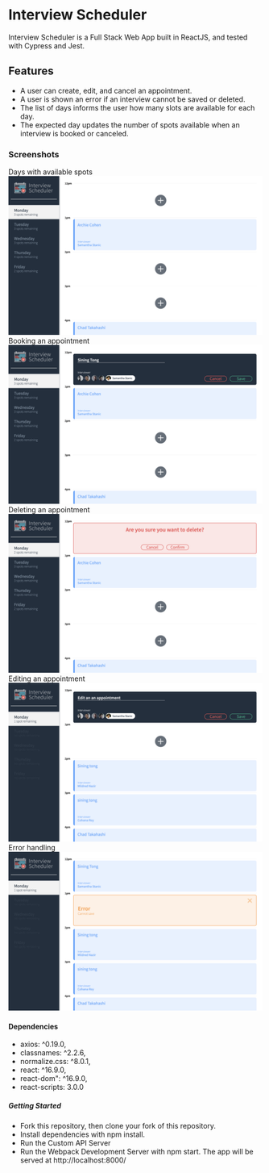 # Interview Scheduler
Interview Scheduler is a Full Stack Web App built in ReactJS, and tested with Cypress and Jest.
## Features
- A user can create, edit, and cancel an appointment.
- A user is shown an error if an interview cannot be saved or deleted.
- The list of days informs the user how many slots are available for each day.
- The expected day updates the number of spots available when an interview is booked or canceled.
### Screenshots
Days with available spots
!["Screenshots of Days with available spots"](https://github.com/siningtong/Interview-Scheduler/blob/master/docs/Days%20with%20available%20spots.png?raw=true)
Booking an appointment
!["Screenshots of Booking an appointment"](https://github.com/siningtong/Interview-Scheduler/blob/master/docs/Book%20an%20appointment.png?raw=true)
Deleting an appointment
!["Screenshots of Deleting an appointment"](https://github.com/siningtong/Interview-Scheduler/blob/master/docs/Delete%20an%20appointment.png%20.png?raw=true)
Editing an appointment
!["Screenshots of Editing an appointment"](https://github.com/siningtong/Interview-Scheduler/blob/master/docs/Edit%20an%20appointment.png?raw=true)
Error handling
!["Screenshots of Error handling"](https://github.com/siningtong/Interview-Scheduler/blob/master/docs/Error%20Handling.png?raw=true)

#### Dependencies
- axios: ^0.19.0,
- classnames: ^2.2.6,
- normalize.css: ^8.0.1,
- react: ^16.9.0,
- react-dom": ^16.9.0,
- react-scripts: 3.0.0

##### Getting Started
- Fork this repository, then clone your fork of this repository.
- Install dependencies with npm install.
- Run the Custom API Server
- Run the Webpack Development Server with npm start. The app will be served at http://localhost:8000/

